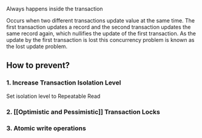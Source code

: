 Always happens inside the transaction

Occurs when two different transactions update value at the same time. The first transaction updates a record and the second transaction updates the same record again, which nullifies the update of the first transaction. As the update by the first transaction is lost this concurrency problem is known as the lost update problem.

## How to prevent?

### 1.  Increase Transaction Isolation Level

Set isolation level to Repeatable Read
### 2. [[Optimistic and Pessimistic]] Transaction Locks

### 3. Atomic write operations




